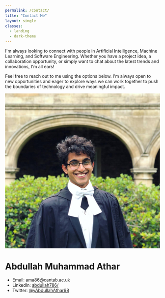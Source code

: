 ```yaml
---
permalink: /contact/
title: "Contact Me"
layout: single
classes:
  - landing
  - dark-theme
---
```


I'm always looking to connect with people in Artificial Intelligence, Machine Learning, and Software Engineering. Whether you have a project idea, a collaboration opportunity, or simply want to chat about the latest trends and innovations, I'm all ears!

Feel free to reach out to me using the options below. I'm always open to new opportunities and eager to explore ways we can work together to push the boundaries of technology and drive meaningful impact.

![Abdullah Muhammad Athar](/assets/images/contact-me.jpg)
# Abdullah Muhammad Athar

- Email: [ama86@cantab.ac.uk](mailto:ama86@cantab.ac.uk)
- LinkedIn: [abdullah786/](https://www.linkedin.com/in/abdullah786/)
- Twitter: [@yAbdullahAthar98](https://twitter.com/AbdullahAthar98)
